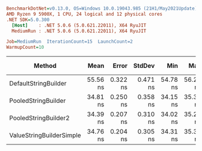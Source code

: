 ``` ini

BenchmarkDotNet=v0.13.0, OS=Windows 10.0.19043.985 (21H1/May2021Update)
AMD Ryzen 9 5900X, 1 CPU, 24 logical and 12 physical cores
.NET SDK=5.0.300
  [Host]    : .NET 5.0.6 (5.0.621.22011), X64 RyuJIT
  MediumRun : .NET 5.0.6 (5.0.621.22011), X64 RyuJIT

Job=MediumRun  IterationCount=15  LaunchCount=2  
WarmupCount=10  

```
|                   Method |     Mean |    Error |   StdDev |      Min |      Max |      P90 | Ratio |  Gen 0 |  Gen 1 | Gen 2 | Allocated |
|------------------------- |---------:|---------:|---------:|---------:|---------:|---------:|------:|-------:|-------:|------:|----------:|
|     DefaultStringBuilder | 55.56 ns | 0.322 ns | 0.471 ns | 54.78 ns | 56.26 ns | 56.01 ns |  1.00 | 0.0602 | 0.0002 |     - |   1,008 B |
|      PooledStringBuilder | 34.81 ns | 0.250 ns | 0.358 ns | 34.15 ns | 35.32 ns | 35.22 ns |  0.63 | 0.0253 |      - |     - |     424 B |
|     PooledStringBuilder2 | 34.39 ns | 0.207 ns | 0.310 ns | 34.02 ns | 35.24 ns | 34.87 ns |  0.62 | 0.0253 |      - |     - |     424 B |
| ValueStringBuilderSimple | 34.76 ns | 0.204 ns | 0.305 ns | 34.31 ns | 35.33 ns | 35.23 ns |  0.63 | 0.0253 |      - |     - |     424 B |
